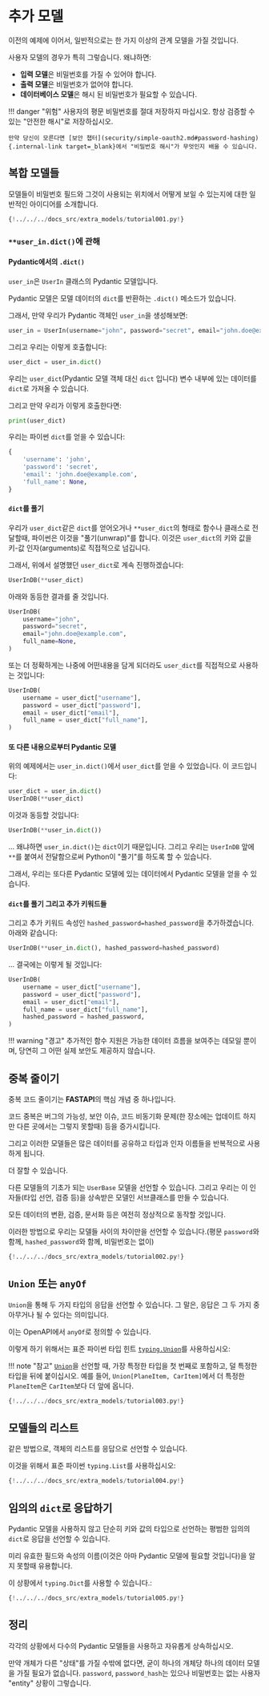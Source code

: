 # 추가 모델

이전의 예제에 이어서, 일반적으로는 한 가지 이상의 관계 모델을 가질 것입니다.

사용자 모델의 경우가 특히 그렇습니다. 왜냐하면:

* **입력 모델**은 비밀번호를 가질 수 있어야 합니다.
* **출력 모델**은 비밀번호가 없어야 합니다.
* **데이터베이스 모델**은 해시 된 비밀번호가 필요할 수 있습니다.

!!! danger "위험"
    사용자의 평문 비밀번호를 절대 저장하지 마십시오. 항상 검증할 수 있는 "안전한 해시"로 저장하십시오.

    만약 당신이 모른다면 [보안 챕터](security/simple-oauth2.md#password-hashing){.internal-link target=_blank}에서 "비밀번호 해시"가 무엇인지 배울 수 있습니다.

## 복합 모델들

모델들이 비밀번호 필드와 그것이 사용되는 위치에서 어떻게 보일 수 있는지에 대한 일반적인 아이디어를 소개합니다.

```Python hl_lines="9  11  16  22  24  29-30  33-35  40-41"
{!../../../docs_src/extra_models/tutorial001.py!}
```

### `**user_in.dict()`에 관해

#### Pydantic에서의 `.dict()`

`user_in`은 `UserIn` 클래스의 Pydantic 모델입니다.

Pydantic 모델은 모델 데이터의 `dict`를 반환하는 `.dict()` 메소드가 있습니다.

그래서, 만약 우리가 Pydantic 객체인 `user_in`을 생성해보면:

```Python
user_in = UserIn(username="john", password="secret", email="john.doe@example.com")
```

그리고 우리는 이렇게 호출합니다:

```Python
user_dict = user_in.dict()
```

우리는 `user_dict`(Pydantic 모델 객체 대신 `dict` 입니다) 변수 내부에 있는 데이터를 `dict`로 가져올 수 있습니다.

그리고 만약 우리가 이렇게 호출한다면:

```Python
print(user_dict)
```

우리는 파이썬 `dict`를 얻을 수 있습니다:

```Python
{
    'username': 'john',
    'password': 'secret',
    'email': 'john.doe@example.com',
    'full_name': None,
}
```

#### `dict`를 풀기

우리가 `user_dict`같은 `dict`를 얻어오거나 `**user_dict`의 형태로 함수나 클래스로 전달할때, 파이썬은 이것을 "풀기(unwrap)"를 합니다. 이것은 `user_dict`의 키와 값을 키-값 인자(arguments)로 직접적으로 넘깁니다.

그래서, 위에서 설명했던 `user_dict`로 계속 진행하겠습니다:

```Python
UserInDB(**user_dict)
```

아래와 동등한 결과를 줄 것입니다.

```Python
UserInDB(
    username="john",
    password="secret",
    email="john.doe@example.com",
    full_name=None,
)
```

또는 더 정확하게는 나중에 어떤내용을 담게 되더라도 `user_dict`를 직접적으로 사용하는 것입니다:

```Python
UserInDB(
    username = user_dict["username"],
    password = user_dict["password"],
    email = user_dict["email"],
    full_name = user_dict["full_name"],
)
```

#### 또 다른 내용으로부터 Pydantic 모델

위의 예제에서는 `user_in.dict()`에서 `user_dict`를 얻을 수 있었습니다. 이 코드입니다:

```Python
user_dict = user_in.dict()
UserInDB(**user_dict)
```

이것과 동등할 것입니다:

```Python
UserInDB(**user_in.dict())
```

... 왜냐하면 `user_in.dict()`는 `dict`이기 때문입니다. 그리고 우리는 `UserInDB` 앞에 `**`를 붙여서 전달함으로써 Python이 "풀기"를 하도록 할 수 있습니다.

그래서, 우리는 또다른 Pydantic 모델에 있는 데이터에서 Pydantic 모델을 얻을 수 있습니다.

#### `dict`를 풀기 그리고 추가 키워드들

그리고 추가 키워드 속성인 `hashed_password=hashed_password`을 추가하겠습니다. 아래와 같습니다:

```Python
UserInDB(**user_in.dict(), hashed_password=hashed_password)
```

... 결국에는 이렇게 될 것입니다:

```Python
UserInDB(
    username = user_dict["username"],
    password = user_dict["password"],
    email = user_dict["email"],
    full_name = user_dict["full_name"],
    hashed_password = hashed_password,
)
```

!!! warning "경고"
    추가적인 함수 지원은 가능한 데이터 흐름을 보여주는 데모일 뿐이며, 당연히 그 어떤 실제 보안도 제공하지 않습니다.

## 중복 줄이기

중복 코드 줄이기는 **FASTAPI**의 핵심 개념 중 하나입니다.

코드 중복은 버그의 가능성, 보안 이슈, 코드 비동기화 문제(한 장소에는 업데이트 하지만 다른 곳에서는 그렇지 못할때) 등을 증가시킵니다.

그리고 이러한 모델들은 많은 데이터를 공유하고 타입과 인자 이름들을 반복적으로 사용하게 됩니다.

더 잘할 수 있습니다.

다른 모델들의 기초가 되는 `UserBase` 모델을 선언할 수 있습니다. 그리고 우리는 이 인자들(타입 선언, 검증 등)을 상속받은 모델인 서브클래스를 만들 수 있습니다.

모든 데이터의 변환, 검증, 문서화 등은 여전히 정상적으로 동작할 것입니다.

이러한 방법으로 우리는 모델들 사이의 차이만을 선언할 수 있습니다.(평문 `password`와 함께, `hashed_password`와 함께, 비밀번호는 없이)

```Python hl_lines="9  15-16  19-20  23-24"
{!../../../docs_src/extra_models/tutorial002.py!}
```

## `Union` 또는 `anyOf`

`Union`을 통해 두 가지 타입의 응답을 선언할 수 있습니다. 그 말은, 응답은 그 두 가지 중 아무거나 될 수 있다는 의미입니다.

이는 OpenAPI에서 `anyOf`로 정의할 수 있습니다.

이렇게 하기 위해서는 표준 파이썬 타입 힌트  <a href="https://docs.python.org/3/library/typing.html#typing.Union" class="external-link" target="_blank">`typing.Union`</a>를 사용하십시오:

!!! note "참고"
    <a href="https://pydantic-docs.helpmanual.io/usage/types/#unions" class="external-link" target="_blank">`Union`</a>을 선언할 때, 가장 특정한 타입을 첫 번째로 포함하고, 덜 특정한 타입을 뒤에 붙이십시오. 예를 들어, `Union[PlaneItem, CarItem]`에서 더 특정한 `PlaneItem`은 `CarItem`보다 더 앞에 옵니다.

```Python hl_lines="1  14-15  18-20  33"
{!../../../docs_src/extra_models/tutorial003.py!}
```

## 모델들의 리스트

같은 방법으로, 객체의 리스트를 응답으로 선언할 수 있습니다.

이것을 위해서 표준 파이썬 `typing.List`를 사용하십시오:

```Python hl_lines="1  20"
{!../../../docs_src/extra_models/tutorial004.py!}
```

## 임의의 `dict`로 응답하기

Pydantic 모델을 사용하지 않고 단순히 키와 값의 타입으로 선언하는 평범한 임의의 `dict`로 응답을 선언할 수 있습니다.

미리 유효한 필드와 속성의 이름(이것은 아마 Pydantic 모델에 필요할 것입니다)을 알지 못할때 유용합니다.

이 상황에서 `typing.Dict`를 사용할 수 있습니다.:

```Python hl_lines="1  8"
{!../../../docs_src/extra_models/tutorial005.py!}
```

## 정리

각각의 상황에서 다수의 Pydantic 모델들을 사용하고 자유롭게 상속하십시오.

만약 개체가 다른 "상태"를 가질 수밖에 없다면, 굳이 하나의 개체당 하나의 데이터 모델을 가질 필요가 없습니다. `password`, `password_hash`는 있으나 비밀번호는 없는 사용자 "entity" 상황이 그렇습니다.
